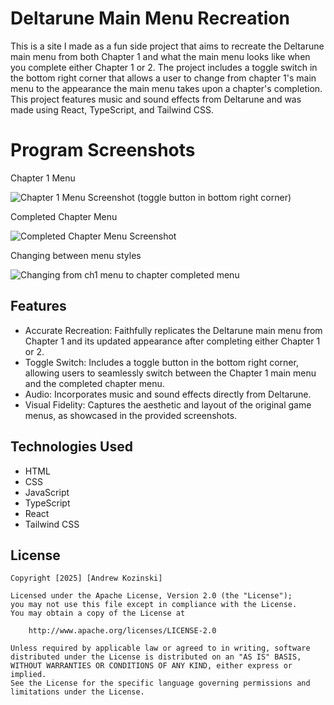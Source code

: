 # Deltarune Main Menu Recreation

This is a site I made as a fun side project that aims to recreate the Deltarune main menu from both Chapter 1 and what the main menu looks like when you complete either Chapter 1 or 2. The project includes a toggle switch in the bottom right corner that allows a user to change from chapter 1's main menu to the appearance the main menu takes upon a chapter's completion. This project features music and sound effects from Deltarune and was made using React, TypeScript, and Tailwind CSS. 

# Program Screenshots
Chapter 1 Menu

![Chapter 1 Menu Screenshot (toggle button in bottom right corner)](https://i.imgur.com/4ccay8W.png)

Completed Chapter Menu

![Completed Chapter Menu Screenshot](https://i.imgur.com/bzR6EnW.png)

Changing between menu styles

![Changing from ch1 menu to chapter completed menu](https://github.com/andrewkozinski/andrewkozinski.github.io/blob/main/src/assets/deltarunemainmenuprojectch1tochcomplete.gif?raw=true)

## Features
- Accurate Recreation: Faithfully replicates the Deltarune main menu from Chapter 1 and its updated appearance after completing either Chapter 1 or 2.
- Toggle Switch: Includes a toggle button in the bottom right corner, allowing users to seamlessly switch between the Chapter 1 main menu and the completed chapter menu.
- Audio: Incorporates music and sound effects directly from Deltarune.
- Visual Fidelity: Captures the aesthetic and layout of the original game menus, as showcased in the provided screenshots.


## Technologies Used

- HTML
- CSS
- JavaScript
- TypeScript
- React
- Tailwind CSS

## License

    Copyright [2025] [Andrew Kozinski]

    Licensed under the Apache License, Version 2.0 (the "License");
    you may not use this file except in compliance with the License.
    You may obtain a copy of the License at

        http://www.apache.org/licenses/LICENSE-2.0

    Unless required by applicable law or agreed to in writing, software
    distributed under the License is distributed on an "AS IS" BASIS,
    WITHOUT WARRANTIES OR CONDITIONS OF ANY KIND, either express or implied.
    See the License for the specific language governing permissions and
    limitations under the License.
